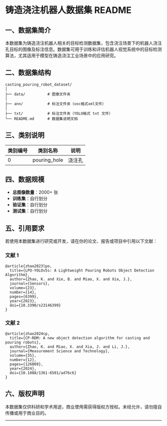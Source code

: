 # 铸造浇注机器人数据集 README  

## 一、数据集简介  
本数据集为铸造浇注机器人相关的目标检测数据集，包含浇注场景下的机器人浇注孔目标的图像及标注信息。数据集可用于训练和评估机器人视觉系统中的目标检测算法，尤其适用于模型在铸造浇注工业场景中的应用研究。  


## 二、数据集结构  
```
casting_pouring_robot_dataset/
│  
├── data/          # 图像文件夹  
│  
├── ann/           # 标注文件夹（voc格式xml文件）  
│  
├── txt/           # 标注文件夹（YOLO格式 txt 文件）  
└── README.md      # 数据集说明文档  
```  


## 三、类别说明  
| 类别编号 | 类别名称               | 说明                          |  
|----------|------------------------|-------------------------------|  
| 0        | pouring_hole           | 浇注孔                  |  



## 四、数据规模  
- **总图像数量**：2000+ 张  
- **训练集**：自行划分  
- **验证集**：自行划分  
- **测试集**：自行划分  



## 五、引用要求  
若使用本数据集进行研究或开发，请在你的论文、报告或项目中引用以下文献：  


### 文献 1  
```
@article{zhao2023lpo,  
  title={LPO-YOLOv5s: A Lightweight Pouring Robots Object Detection Algorithm},  
  author={Zhao, K. and Xie, B. and Miao, X. and Xia, J.},  
  journal={Sensors},  
  volume={23},  
  number={14},  
  pages={6399},  
  year={2023},  
  doi={10.3390/s23146399}  
}  
```  


### 文献 2  
```
@article{zhao2024cp,  
  title={CP-RDM: A new object detection algorithm for casting and pouring robots},  
  author={Zhao, K. and Miao, X. and Xia, J. and Li, J.},  
  journal={Measurement Science and Technology},  
  volume={35},  
  number={12},  
  pages={126009},  
  year={2024},  
  doi={10.1088/1361-6501/ad76c6}  
}  
```  





## 六、版权声明  
本数据集仅供科研和学术用途，商业使用需获得版权方授权。未经允许，请勿擅自传播或用于商业目的。  

---  
